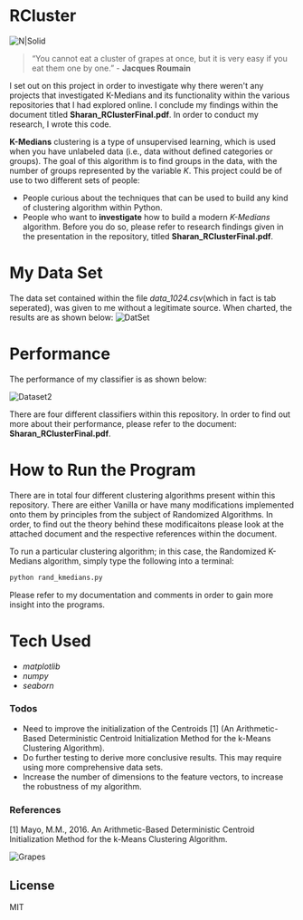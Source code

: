 # RCluster

![N|Solid](http://www.paperboardpackaging.org/images/default-source/School-Logos/sjsu-primary-mark_web.png?sfvrsn=0)

>“You cannot eat a cluster of grapes at once, but it is very easy if you eat them one by one.” - **Jacques Roumain**

I set out on this project in order to investigate why there weren't any projects that investigated K-Medians and its functionality within the various repositories that I had explored online. I conclude my findings within the document titled **Sharan_RClusterFinal.pdf**. In order to conduct my research, I wrote this code. 

**K-Medians** clustering is a type of unsupervised learning, which is used when you have unlabeled data (i.e., data without defined categories or groups). The goal of this algorithm is to find groups in the data, with the number of groups represented by the variable *K*. This project could be of use to two different sets of people: 

  - People curious about the techniques that can be used to build any kind of clustering algorithm within Python. 
  - People who want to **investigate** how to build a modern *K-Medians* algorithm. Before you do so, please refer to research findings given in the presentation in the repository, titled **Sharan_RClusterFinal.pdf**.   

# My Data Set

The data set contained within the file *data_1024.csv*(which in fact is tab seperated), was given to me without a legitimate source. When charted, the results are as shown below: 
![DatSet](https://i.imgur.com/yh1crLW.png)

# Performance 

The performance of my classifier is as shown below: 

![Dataset2](https://i.imgur.com/wdyM01d.png)

There are four different classifiers within this repository. In order to find out more about their performance, please refer to the document: **Sharan_RClusterFinal.pdf**. 
  
# How to Run the Program 

There are in total four different clustering algorithms present within this repository. There are either Vanilla or have many modifications implemented onto them by principles from the subject of Randomized Algorithms. In order, to find out the theory behind these modificaitons please look at the attached document and the respective references within the document. 

To run a particular clustering algorithm; in this case, the Randomized K-Medians algorithm, simply type the following into a terminal: 

```sh
python rand_kmedians.py
```

Please refer to my documentation and comments in order to gain more insight into the programs. 

# Tech Used
- *matplotlib*
- *numpy*
- *seaborn*
 
### Todos

- Need to improve the initialization of the Centroids [1] (An Arithmetic-Based Deterministic Centroid Initialization Method for the k-Means Clustering Algorithm).
- Do further testing to derive more conclusive results. This may require using more comprehensive data sets.
- Increase the number of dimensions to the feature vectors, to increase the robustness of my algorithm.

### References 

[1] Mayo, M.M., 2016. An Arithmetic-Based Deterministic Centroid Initialization Method for the k-Means Clustering Algorithm.

![Grapes](https://redwinelovers.files.wordpress.com/2013/06/gamay-grapes.jpg)

License
----

MIT
